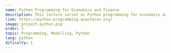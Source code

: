 ```yaml
---
name: Python Programming for Economics and Finance
description: This lecture series on Python programming for economics and finance is the first text in the series, which focuses on programming in Python.
link: https://python-programming.quantecon.org/
image: project-python.png
order: 1
topic: Programming, Modelling, Python
lang: python
dificulty: 1
---
```

